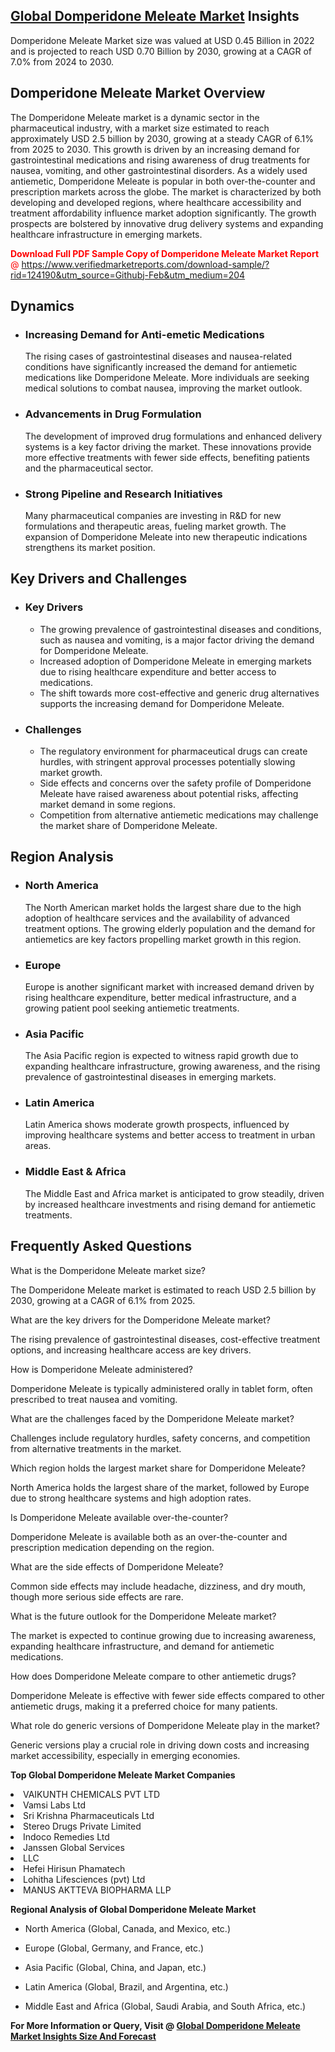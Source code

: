 <h2><a href="https://www.verifiedmarketreports.com/download-sample/?rid=124190&amp;utm_source=Githubj&amp;utm_medium=204" target="_blank">Global Domperidone Meleate Market</a> Insights</h2><p>Domperidone Meleate Market size was valued at USD 0.45 Billion in 2022 and is projected to reach USD 0.70 Billion by 2030, growing at a CAGR of 7.0% from 2024 to 2030.</p><p> <h2>Domperidone Meleate Market Overview</h2> <p>The Domperidone Meleate market is a dynamic sector in the pharmaceutical industry, with a market size estimated to reach approximately USD 2.5 billion by 2030, growing at a steady CAGR of 6.1% from 2025 to 2030. This growth is driven by an increasing demand for gastrointestinal medications and rising awareness of drug treatments for nausea, vomiting, and other gastrointestinal disorders. As a widely used antiemetic, Domperidone Meleate is popular in both over-the-counter and prescription markets across the globe. The market is characterized by both developing and developed regions, where healthcare accessibility and treatment affordability influence market adoption significantly. The growth prospects are bolstered by innovative drug delivery systems and expanding healthcare infrastructure in emerging markets. <p><p><span class=""><span style="color: #ff0000;"><strong>Download Full PDF Sample Copy of Domperidone Meleate Market Report</strong> @ </span><a href="https://www.verifiedmarketreports.com/download-sample/?rid=124190&amp;utm_source=Githubj-Feb&amp;utm_medium=204" target="_blank">https://www.verifiedmarketreports.com/download-sample/?rid=124190&amp;utm_source=Githubj-Feb&amp;utm_medium=204</a></span></p></p> <h2>Dynamics</h2> <ul> <li><h3>Increasing Demand for Anti-emetic Medications</h3> The rising cases of gastrointestinal diseases and nausea-related conditions have significantly increased the demand for antiemetic medications like Domperidone Meleate. More individuals are seeking medical solutions to combat nausea, improving the market outlook.</li> <li><h3>Advancements in Drug Formulation</h3> The development of improved drug formulations and enhanced delivery systems is a key factor driving the market. These innovations provide more effective treatments with fewer side effects, benefiting patients and the pharmaceutical sector.</li> <li><h3>Strong Pipeline and Research Initiatives</h3> Many pharmaceutical companies are investing in R&D for new formulations and therapeutic areas, fueling market growth. The expansion of Domperidone Meleate into new therapeutic indications strengthens its market position.</li> </ul> <h2>Key Drivers and Challenges</h2> <ul> <li><h3>Key Drivers</h3> <ul> <li>The growing prevalence of gastrointestinal diseases and conditions, such as nausea and vomiting, is a major factor driving the demand for Domperidone Meleate.</li> <li>Increased adoption of Domperidone Meleate in emerging markets due to rising healthcare expenditure and better access to medications.</li> <li>The shift towards more cost-effective and generic drug alternatives supports the increasing demand for Domperidone Meleate.</li> </ul> </li> <li><h3>Challenges</h3> <ul> <li>The regulatory environment for pharmaceutical drugs can create hurdles, with stringent approval processes potentially slowing market growth.</li> <li>Side effects and concerns over the safety profile of Domperidone Meleate have raised awareness about potential risks, affecting market demand in some regions.</li> <li>Competition from alternative antiemetic medications may challenge the market share of Domperidone Meleate.</li> </ul> </li> </ul> <h2>Region Analysis</h2> <ul> <li><h3>North America</h3> The North American market holds the largest share due to the high adoption of healthcare services and the availability of advanced treatment options. The growing elderly population and the demand for antiemetics are key factors propelling market growth in this region.</li> <li><h3>Europe</h3> Europe is another significant market with increased demand driven by rising healthcare expenditure, better medical infrastructure, and a growing patient pool seeking antiemetic treatments.</li> <li><h3>Asia Pacific</h3> The Asia Pacific region is expected to witness rapid growth due to expanding healthcare infrastructure, growing awareness, and the rising prevalence of gastrointestinal diseases in emerging markets.</li> <li><h3>Latin America</h3> Latin America shows moderate growth prospects, influenced by improving healthcare systems and better access to treatment in urban areas.</li> <li><h3>Middle East & Africa</h3> The Middle East and Africa market is anticipated to grow steadily, driven by increased healthcare investments and rising demand for antiemetic treatments.</li> </ul> <h2>Frequently Asked Questions</h2> <p>What is the Domperidone Meleate market size? </p> <p>The Domperidone Meleate market is estimated to reach USD 2.5 billion by 2030, growing at a CAGR of 6.1% from 2025.</p> <p>What are the key drivers for the Domperidone Meleate market? </p> <p>The rising prevalence of gastrointestinal diseases, cost-effective treatment options, and increasing healthcare access are key drivers.</p> <p>How is Domperidone Meleate administered? </p> <p>Domperidone Meleate is typically administered orally in tablet form, often prescribed to treat nausea and vomiting.</p> <p>What are the challenges faced by the Domperidone Meleate market? </p> <p>Challenges include regulatory hurdles, safety concerns, and competition from alternative treatments in the market.</p> <p>Which region holds the largest market share for Domperidone Meleate? </p> <p>North America holds the largest share of the market, followed by Europe due to strong healthcare systems and high adoption rates.</p> <p>Is Domperidone Meleate available over-the-counter? </p> <p>Domperidone Meleate is available both as an over-the-counter and prescription medication depending on the region.</p> <p>What are the side effects of Domperidone Meleate? </p> <p>Common side effects may include headache, dizziness, and dry mouth, though more serious side effects are rare.</p> <p>What is the future outlook for the Domperidone Meleate market? </p> <p>The market is expected to continue growing due to increasing awareness, expanding healthcare infrastructure, and demand for antiemetic medications.</p> <p>How does Domperidone Meleate compare to other antiemetic drugs? </p> <p>Domperidone Meleate is effective with fewer side effects compared to other antiemetic drugs, making it a preferred choice for many patients.</p> <p>What role do generic versions of Domperidone Meleate play in the market? </p> <p>Generic versions play a crucial role in driving down costs and increasing market accessibility, especially in emerging economies.</p> </p><p><strong>Top Global Domperidone Meleate Market Companies</strong></p><div data-test-id=""><p><li>VAIKUNTH CHEMICALS PVT LTD</li><li> Vamsi Labs Ltd</li><li> Sri Krishna Pharmaceuticals Ltd</li><li> Stereo Drugs Private Limited</li><li> Indoco Remedies Ltd</li><li> Janssen Global Services</li><li> LLC</li><li> Hefei Hirisun Phamatech</li><li> Lohitha Lifesciences (pvt) Ltd</li><li> MANUS AKTTEVA BIOPHARMA LLP</li></p><div><strong>Regional Analysis of&nbsp;Global Domperidone Meleate Market</strong></div><ul><li dir="ltr"><p dir="ltr">North America&nbsp;(Global, Canada, and Mexico, etc.)</p></li><li dir="ltr"><p dir="ltr">Europe (Global, Germany, and France, etc.)</p></li><li dir="ltr"><p dir="ltr">Asia Pacific&nbsp;(Global, China, and Japan, etc.)</p></li><li dir="ltr"><p dir="ltr">Latin America&nbsp;(Global, Brazil, and Argentina, etc.)</p></li><li dir="ltr">Middle East and Africa&nbsp;(Global, Saudi Arabia, and South Africa, etc.)</li></ul><p><strong>For More Information or Query, Visit @&nbsp;</strong><strong><a href="https://www.verifiedmarketreports.com/product/global-domperidone-meleate-market-report-2019-competitive-landscape-trends-and-opportunities/?utm_source=Githubj&amp;utm_medium=204" target="_blank">Global Domperidone Meleate Market Insights Size And Forecast</a></strong></p></div>

